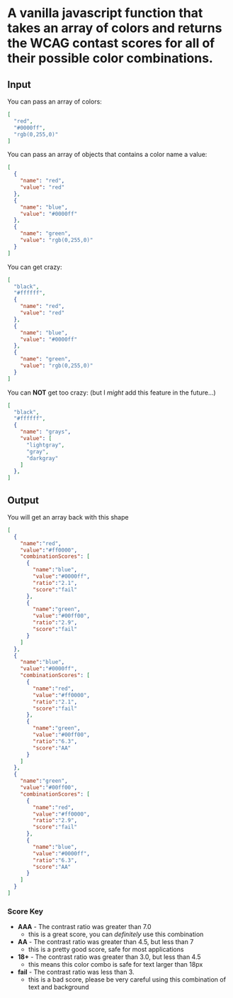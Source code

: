 # A vanilla javascript function that takes an array of colors and returns the WCAG contast scores for all of their possible color combinations.

## Input

You can pass an array of colors:

``` json
[
  "red",
  "#0000ff",
  "rgb(0,255,0)"
]
```

You can pass an array of objects that contains a color name a value:

``` json
[
  {
    "name": "red",
    "value": "red"
  },
  {
    "name": "blue",
    "value": "#0000ff"
  },
  {
    "name": "green",
    "value": "rgb(0,255,0)"
  }
]
```

You can get crazy:

``` json
[
  "black",
  "#ffffff",
  {
    "name": "red",
    "value": "red"
  },
  {
    "name": "blue",
    "value": "#0000ff"
  },
  {
    "name": "green",
    "value": "rgb(0,255,0)"
  }
]
```

You can **NOT** get too crazy:
(but I *might* add this feature in the future...)

``` json
[
  "black",
  "#ffffff",
  {
    "name": "grays",
    "value": [
      "lightgray",
      "gray",
      "darkgray"
    ]
  },
]
```

## Output

You will get an array back with this shape

```json
[
  {
    "name":"red",
    "value":"#ff0000",
    "combinationScores": [
      {
        "name":"blue",
        "value":"#0000ff",
        "ratio":"2.1",
        "score":"fail"
      },
      {
        "name":"green",
        "value":"#00ff00",
        "ratio":"2.9",
        "score":"fail"
      }
    ]
  },
  {
    "name":"blue",
    "value":"#0000ff",
    "combinationScores": [
      {
        "name":"red",
        "value":"#ff0000",
        "ratio":"2.1",
        "score":"fail"
      },
      {
        "name":"green",
        "value":"#00ff00",
        "ratio":"6.3",
        "score":"AA"
      }
    ]
  },
  {
    "name":"green",
    "value":"#00ff00",
    "combinationScores": [
      {
        "name":"red",
        "value":"#ff0000",
        "ratio":"2.9",
        "score":"fail"
      },
      {
        "name":"blue",
        "value":"#0000ff",
        "ratio":"6.3",
        "score":"AA"
      }
    ]
  }
]
```

### Score Key

- **AAA** - The contrast ratio was greater than 7.0
  - this is a great score, you can _definitely_ use this combination
- **AA** - The contrast ratio was greater than 4.5, but less than 7
  - this is a pretty good score, safe for most applications
- **18+** - The contrast ratio was greater than 3.0, but less than 4.5
  - this means this color combo is safe for text larger than 18px
- **fail** - The contrast ratio was less than 3.
  - this is a bad score, please be very careful using this combination of text and background
